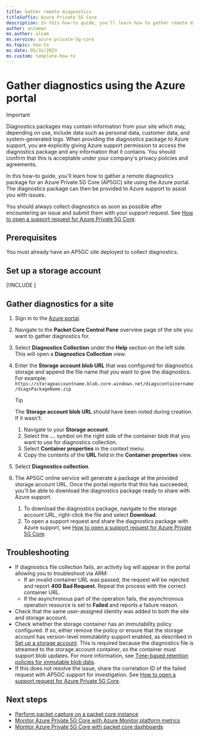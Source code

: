 ```yaml
---
title: Gather remote diagnostics
titleSuffix: Azure Private 5G Core
description: In this how-to guide, you'll learn how to gather remote diagnostics for a site using the Azure portal.
author: anzaman
ms.author: alzam
ms.service: azure-private-5g-core
ms.topic: how-to
ms.date: 05/31/2023
ms.custom: template-how-to
---
```


# Gather diagnostics using the Azure portal

> [!IMPORTANT]
> Diagnostics packages may contain information from your site which may, depending on use, include data such as personal data, customer data, and system-generated logs. When providing the diagnostics package to Azure support, you are explicitly giving Azure support permission to access the diagnostics package and any information that it contains. You should confirm that this is acceptable under your company's privacy policies and agreements.

In this how-to guide, you'll learn how to gather a remote diagnostics package for an Azure Private 5G Core (AP5GC) site using the Azure portal. The diagnostics package can then be provided to Azure support to assist you with issues.

You should always collect diagnostics as soon as possible after encountering an issue and submit them with your support request. See [How to open a support request for Azure Private 5G Core](open-support-request.md).

## Prerequisites

You must already have an AP5GC site deployed to collect diagnostics.

## Set up a storage account

[!INCLUDE [](includes/include-diagnostics-storage-account-setup.md)]

## Gather diagnostics for a site

1. Sign in to the [Azure portal](https://portal.azure.com/).
1. Navigate to the **Packet Core Control Pane** overview page of the site you want to gather diagnostics for.
1. Select **Diagnostics Collection** under the **Help** section on the left side. This will open a **Diagnostics Collection** view.
1. Enter the **Storage account blob URL** that was configured for diagnostics storage and append the file name that you want to give the diagnostics. For example:
    `https://storageaccountname.blob.core.windows.net/diagscontainername/diagsPackageName.zip`
    > [!TIP]
    > The **Storage account blob URL** should have been noted during creation. If it wasn't:
    >
    >    1. Navigate to your **Storage account**.
    >    1. Select the **...** symbol on the right side of the container blob that you want to use for diagnostics collection.
    >    1. Select **Container properties** in the context menu.
    >    1. Copy the contents of the **URL** field in the **Container properties** view.

1. Select **Diagnostics collection**.
1. The AP5GC online service will generate a package at the provided storage account URL. Once the portal reports that this has succeeded, you'll be able to download the diagnostics package ready to share with Azure support.
    1. To download the diagnostics package, navigate to the storage account URL, right-click the file and select **Download**.
    1. To open a support request and share the diagnostics package with Azure support, see [How to open a support request for Azure Private 5G Core](open-support-request.md).

## Troubleshooting

- If diagnostics file collection fails, an activity log will appear in the portal allowing you to troubleshoot via ARM:
  - If an invalid container URL was passed, the request will be rejected and report **400 Bad Request**. Repeat the process with the correct container URL.
  - If the asynchronous part of the operation fails, the asynchronous operation resource is set to **Failed** and reports a failure reason.
- Check that the same user-assigned identity was added to both the site and storage account.
- Check whether the storage container has an immutability policy configured. If so, either remove the policy or ensure that the storage account has version-level immutability support enabled, as described in [Set up a storage account](#set-up-a-storage-account). This is required because the diagnostics file is streamed to the storage account container, so the container must support blob updates. For more information, see [Time-based retention policies for immutable blob data](../storage/blobs/immutable-time-based-retention-policy-overview.md).
- If this does not resolve the issue, share the correlation ID of the failed request with AP5GC support for investigation. See [How to open a support request for Azure Private 5G Core](open-support-request.md).

## Next steps

- [Perform packet capture on a packet core instance](data-plane-packet-capture.md)
- [Monitor Azure Private 5G Core with Azure Monitor platform metrics](monitor-private-5g-core-with-platform-metrics.md)
- [Monitor Azure Private 5G Core with packet core dashboards](packet-core-dashboards.md)
